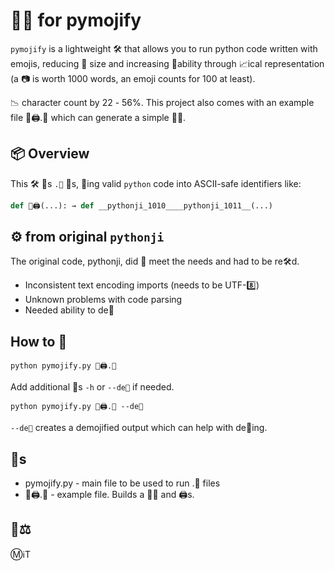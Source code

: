 # 📖🙋 for pymojify

`pymojify` is a lightweight 🛠️ that allows you to run python code written with emojis, reducing 📄 size and increasing 👀ability through 📈ical representation (a 📷 is worth 1000 words, an emoji counts for 100 at least).

📉 character count by 22󠀥󠀥󠀥󠀥 - 56%. This project also comes with an example file 🌳🖨.🐍 which can generate a simple 📄🌳.

## 📦 Overview

This 🛠️ 📖s `.🐍` 📄s, 🏃ing valid `python` code into ASCII-safe identifiers like:

```python
def 🌳🖨(...): → def __pythonji_1010____pythonji_1011__(...)
```

## ⚙️ from original `pythonji`

The original code, pythonji, did 🚫 meet the needs and had to be re🛠️d. 
* Inconsistent text encoding imports (needs to be UTF-8️⃣)
* Unknown problems with code parsing
* Needed ability to de🐛

## How to 🏃

`python pymojify.py 🌳🖨.🐍`

Add additional 🚩s `-h` or `--de🐛` if needed. 

`python pymojify.py 🌳🖨.🐍 --de🐛`

`--de🐛` creates a demojified output which can help with de🐛ing.

## 📄s

* pymojify.py - main file to be used to run .🐍 files
* 🌳🖨.🐍 - example file. Builds a 📄🌳 and 🖨s.

## 🧾⚖️

Ⓜ️ℹ️T
